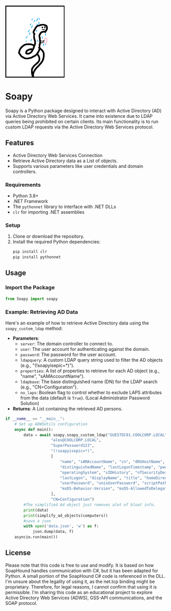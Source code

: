 ![alt text](https://github.com/DrTurtlebot/SoaPy/blob/main/logo.png?raw=true)
# Soapy
Soapy is a Python package designed to interact with Active Directory (AD) via Active Directory Web Services. It came into existence due to LDAP queries being prohibited on certain clients. Its main functionality is to run custom LDAP requests via the Active Directory Web Services protocol. 
## Features
- Active Directory Web Services Connection
- Retrieve Active Directory data as a List of objects.
- Supports various parameters like user credentials and domain controllers.
### Requirements
- Python 3.8+
- .NET Framework
- The `pythonnet` library to interface with .NET DLLs
- `clr` for importing .NET assemblies
### Setup
1. Clone or download the repository.
2. Install the required Python dependencies:
    ```bash
    pip install clr
    pip install pythonnet
    ```
## Usage
### Import the Package
```python
from Soapy import soapy
```
### Example: Retrieving AD Data
Here's an example of how to retrieve Active Directory data using the `soapy_custom_ldap` method:
- **Parameters**:
  - `server`: The domain controller to connect to.
  - `user`: The user account for authenticating against the domain.
  - `password`: The password for the user account.
  - `ldapquery`: A custom LDAP query string used to filter the AD objects (e.g., "(!soapyisepic=*)").
  - `properties`: A list of properties to retrieve for each AD object (e.g., "name", "sAMAccountName").
  - `ldapbase`: The base distinguished name (DN) for the LDAP search (e.g., "CN=Configuration").
  - `no_laps`: Boolean flag to control whether to exclude LAPS attributes from the data (default is `True`). (Local Administrator Password Solution)
- **Returns**: A List containing the retrieved AD persons.
```python
if __name__ == "__main__":
    # Set up ADWSUtils configuration
    async def main():
        data = await soapy.soapy_custom_ldap("GUESTDC01.COOLCORP.LOCAL",
                    "alex@COOLCORP.LOCAL",
                    "SuperPassword123",
                    "(!soapyisepic=*)",
                    [
                        "name", "sAMAccountName", "cn", "dNSHostName", "objectSid", "objectGUID", "primaryGroupID",
                        "distinguishedName", "lastLogonTimestamp", "pwdLastSet", "servicePrincipalName", "description",
                        "operatingSystem", "sIDHistory", "nTSecurityDescriptor", "userAccountControl", "whenCreated",
                        "lastLogon", "displayName", "title", "homeDirectory",
                        "userPassword", "unixUserPassword", "scriptPath", "adminCount", "member",
                        "msDS-Behavior-Version", "msDS-AllowedToDelegateTo", "gPCFileSysPath", "gPLink", "gPOptions"
                    ],
                    "CN=Configuration")
        #The simplified Ad object just removes alot of bloat info.  
        print(data)
        print(simplify_ad_objects(computers))
        #save a json
        with open('data.json', 'w') as f:
            json.dump(data, f)
    asyncio.run(main())
```
## License
Please note that this code is free to use and modify. It is based on how SoapHound handles communication with C#, but it has been adapted for Python. A small portion of the SoapHound C# code is referenced in the DLL. I'm unsure about the legality of using it, as the net.tcp binding might be proprietary. Therefore, for legal reasons, I cannot confirm that using it is permissible. I'm sharing this code as an educational project to explore Active Directory Web Services (ADWS), GSS-API communications, and the SOAP protocol.

